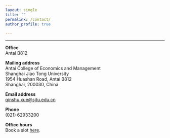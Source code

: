 ```yaml
---
layout: single
title: ""
permalink: /contact/
author_profile: true

---
```

---
**Office**  
Antai B812

**Mailing address**  
Antai College of Economics and Management  
Shanghai Jiao Tong University  
1954 Huashan Road, Antai B812  
Shanghai, 200030, China 


**Email address**  
[qinshu.xue@sjtu.edu.cn](mailto:qinshu.xue@sjtu.edu.cn)

**Phone**  
(021) 62933200

**Office hours**  
Book a slot [here](https://calendly.com/qinshu-xue/30min).
